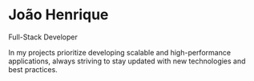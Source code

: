 
# João Henrique

Full-Stack Developer 

In my projects prioritize developing scalable and high-performance applications, always striving to stay updated with new technologies and best practices.
<br>
